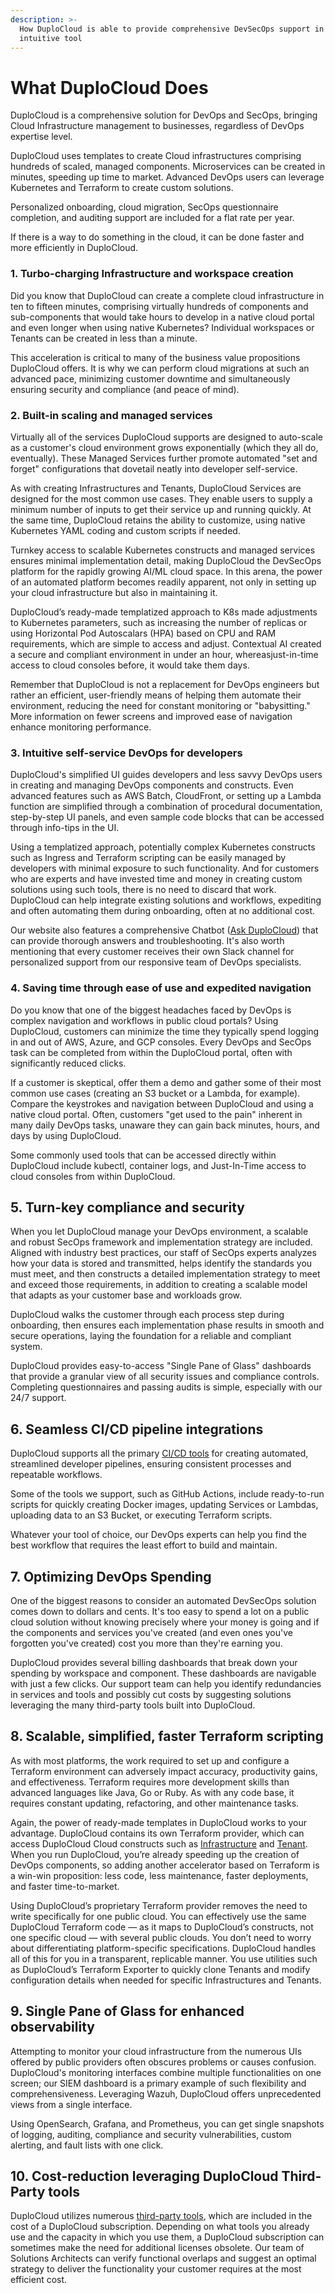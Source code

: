 ```yaml
---
description: >-
  How DuploCloud is able to provide comprehensive DevSecOps support in a single
  intuitive tool
---
```


# What DuploCloud Does

DuploCloud is a comprehensive solution for DevOps and SecOps, bringing Cloud Infrastructure management to businesses, regardless of DevOps expertise level.

DuploCloud uses templates to create Cloud infrastructures comprising hundreds of scaled, managed components. Microservices can be created in minutes, speeding up time to market. Advanced DevOps users can leverage Kubernetes and Terraform to create custom solutions.

Personalized onboarding, cloud migration, SecOps questionnaire completion, and auditing support are included for a flat rate per year.

If there is a way to do something in the cloud, it can be done faster and more efficiently in DuploCloud.

### 1. Turbo-charging Infrastructure and workspace creation <a href="#id-1.-turbo-charging-infrastructure-and-workspace-creation" id="id-1.-turbo-charging-infrastructure-and-workspace-creation"></a>

Did you know that DuploCloud can create a complete cloud infrastructure in ten to fifteen minutes, comprising virtually hundreds of components and sub-components that would take hours to develop in a native cloud portal and even longer when using native Kubernetes? Individual workspaces or Tenants can be created in less than a minute.

This acceleration is critical to many of the business value propositions DuploCloud offers. It is why we can perform cloud migrations at such an advanced pace, minimizing customer downtime and simultaneously ensuring security and compliance (and peace of mind).

### 2. Built-in scaling and managed services <a href="#id-2.-built-in-scaling-and-managed-services" id="id-2.-built-in-scaling-and-managed-services"></a>

Virtually all of the services DuploCloud supports are designed to auto-scale as a customer's cloud environment grows exponentially (which they all do, eventually). These Managed Services further promote automated "set and forget" configurations that dovetail neatly into developer self-service.

As with creating Infrastructures and Tenants, DuploCloud Services are designed for the most common use cases. They enable users to supply a minimum number of inputs to get their service up and running quickly. At the same time, DuploCloud retains the ability to customize, using native Kubernetes YAML coding and custom scripts if needed.

Turnkey access to scalable Kubernetes constructs and managed services ensures minimal implementation detail, making DuploCloud the DevSecOps platform for the rapidly growing AI/ML cloud space. In this arena, the power of an automated platform becomes readily apparent, not only in setting up your cloud infrastructure but also in maintaining it.

DuploCloud’s ready-made templatized approach to K8s made adjustments to Kubernetes parameters, such as increasing the number of replicas or using Horizontal Pod Autoscalars (HPA) based on CPU and RAM requirements, which are simple to access and adjust. Contextual AI created a secure and compliant environment in under an hour, whereasjust-in-time access to cloud consoles before, it would take them days.

Remember that DuploCloud is not a replacement for DevOps engineers but rather an efficient, user-friendly means of helping them automate their environment, reducing the need for constant monitoring or "babysitting." More information on fewer screens and improved ease of navigation enhance monitoring performance.

### 3. Intuitive self-service DevOps for developers <a href="#id-3.-intuitive-self-service-devops-for-developers" id="id-3.-intuitive-self-service-devops-for-developers"></a>

DuploCloud's simplified UI guides developers and less savvy DevOps users in creating and managing DevOps components and constructs. Even advanced features such as AWS Batch, CloudFront, or setting up a Lambda function are simplified through a combination of procedural documentation, step-by-step UI panels, and even sample code blocks that can be accessed through info-tips in the UI.

Using a templatized approach, potentially complex Kubernetes constructs such as Ingress and Terraform scripting can be easily managed by developers with minimal exposure to such functionality. And for customers who are experts and have invested time and money in creating custom solutions using such tools, there is no need to discard that work. DuploCloud can help integrate existing solutions and workflows, expediting and often automating them during onboarding, often at no additional cost.

Our website also features a comprehensive Chatbot ([Ask DuploCloud](https://duplocloud.com/ask-duplocloud/)) that can provide thorough answers and troubleshooting. It's also worth mentioning that every customer receives their own Slack channel for personalized support from our responsive team of DevOps specialists.

### 4. Saving time through ease of use and expedited navigation <a href="#id-4.-saving-time-through-ease-of-use-and-expedited-navigation" id="id-4.-saving-time-through-ease-of-use-and-expedited-navigation"></a>

Do you know that one of the biggest headaches faced by DevOps is complex navigation and workflows in public cloud portals? Using DuploCloud, customers can minimize the time they typically spend logging in and out of AWS, Azure, and GCP consoles. Every DevOps and SecOps task can be completed from within the DuploCloud portal, often with significantly reduced clicks.

If a customer is skeptical, offer them a demo and gather some of their most common use cases (creating an S3 bucket or a Lambda, for example). Compare the keystrokes and navigation between DuploCloud and using a native cloud portal. Often, customers "get used to the pain" inherent in many daily DevOps tasks, unaware they can gain back minutes, hours, and days by using DuploCloud.

Some commonly used tools that can be accessed directly within DuploCloud include kubectl, container logs, and Just-In-Time access to cloud consoles from within DuploCloud.

## 5. Turn-key compliance and security

When you let DuploCloud manage your DevOps environment, a scalable and robust SecOps framework and implementation strategy are included.  Aligned with industry best practices, our staff of SecOps experts analyzes how your data is stored and transmitted, helps identify the standards you must meet, and then constructs a detailed implementation strategy to meet and exceed those requirements, in addition to creating a scalable model that adapts as your customer base and workloads grow.&#x20;

DuploCloud walks the customer through each process step during onboarding, then ensures each implementation phase results in smooth and secure operations, laying the foundation for a reliable and compliant system. &#x20;

DuploCloud provides easy-to-access "Single Pane of Glass" dashboards that provide a granular view of all security issues and compliance controls. Completing questionnaires and passing audits is simple, especially with our 24/7 support.&#x20;

## 6. Seamless CI/CD pipeline integrations

DuploCloud supports all the primary [CI/CD tools](https://docs.duplocloud.com/docs/introduction-to-ci-cd) for creating automated, streamlined developer pipelines, ensuring consistent processes and repeatable workflows.

Some of the tools we support, such as GitHub Actions, include ready-to-run scripts for quickly creating Docker images, updating Services or Lambdas, uploading data to an S3 Bucket, or executing Terraform scripts.

Whatever your tool of choice, our DevOps experts can help you find the best workflow that requires the least effort to build and maintain.&#x20;

## 7. Optimizing DevOps Spending

One of the biggest reasons to consider an automated DevSecOps solution comes down to dollars and cents. It's too easy to spend a lot on a public cloud solution without knowing precisely where your money is going and if the components and services you've created (and even ones you've forgotten you've created) cost you more than they're earning you.

DuploCloud provides several billing dashboards that break down your spending by workspace and component. These dashboards are navigable with just a few clicks. Our support team can help you identify redundancies in services and tools and possibly cut costs by suggesting solutions leveraging the many third-party tools built into DuploCloud.

## 8. Scalable, simplified, faster Terraform scripting

As with most platforms, the work required to set up and configure a Terraform environment can adversely impact accuracy, productivity gains, and effectiveness. Terraform requires more development skills than advanced languages like Java, Go or Ruby. As with any code base, it requires constant updating, refactoring, and other maintenance tasks.

Again, the power of ready-made templates in DuploCloud works to your advantage. DuploCloud contains its own Terraform provider, which can access DuploCloud Cloud constructs such as [Infrastructure](https://docs.duplocloud.com/docs/getting-started/application-focussed-interface/infrastructure) and [Tenant](https://docs.duplocloud.com/docs/getting-started/application-focussed-interface/tenant). When you run DuploCloud, you’re already speeding up the creation of DevOps components, so adding another accelerator based on Terraform is a win-win proposition: less code, less maintenance, faster deployments, and faster time-to-market.

Using DuploCloud’s proprietary Terraform provider removes the need to write specifically for one public cloud. You can effectively use the same DuploCloud Terraform code — as it maps to DuploCloud’s constructs, not one specific cloud — with several public clouds. You don’t need to worry about differentiating platform-specific specifications. DuploCloud handles all of this for you in a transparent, replicable manner. You use utilities such as DuploCloud’s Terraform Exporter to quickly clone Tenants and modify configuration details when needed for specific Infrastructures and Tenants.

## 9. Single Pane of Glass for enhanced observability

Attempting to monitor your cloud infrastructure from the numerous UIs offered by public providers often obscures problems or causes confusion. DuploCloud's monitoring interfaces combine multiple functionalities on one screen; our SIEM dashboard is a primary example of such flexibility and comprehensiveness. Leveraging Wazuh, DuploCloud offers unprecedented views from a single interface.

Using OpenSearch, Grafana, and Prometheus, you can get single snapshots of logging, auditing, compliance and security vulnerabilities, custom alerting, and fault lists with one click.

## 10. Cost-reduction leveraging DuploCloud Third-Party tools

DuploCloud utilizes numerous [third-party tools](https://docs.duplocloud.com/docs/extras-overview/supported-third-party-tools), which are included in the cost of a DuploCloud subscription. Depending on what tools you already use and the capacity in which you use them, a DuploCloud subscription can sometimes make the need for additional licenses obsolete. Our team of Solutions Architects can verify functional overlaps and suggest an optimal strategy to deliver the functionality your customer requires at the most efficient cost.
